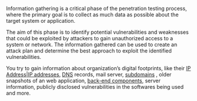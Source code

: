 Information gathering is a critical phase of the penetration testing process, where the primary goal is to collect as much data as possible about the target system or application. 

The aim of this phase is to identify potential vulnerabilities and weaknesses that could be exploited by attackers to gain unauthorized access to a system or network. The information gathered can be used to create an attack plan and determine the best approach to exploit the identified vulnerabilities.

You try to gain information about organization’s digital footprints, like their [IP Address|IP addresses](), [DNS]() records, mail server, [subdomains]() , older snapshots of an web application, [back-end components](), server information, publicly disclosed vulnerabilities in the softwares being used and more.

